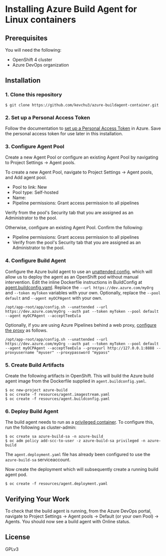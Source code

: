 # Installing Azure Build Agent for Linux containers

## Prerequisites

You will need the following:
- OpenShift 4 cluster
- Azure DevOps organization

## Installation

### 1. Clone this repository

```
$ git clone https://github.com/kevchu3/azure-buildagent-container.git
```

### 2. Set up a Personal Access Token

Follow the documentation to [set up a Personal Access Token] in Azure.  Save the personal access token for use later in this installation.

### 3. Configure Agent Pool

Create a new Agent Pool or configure an existing Agent Pool by navigating to Project Settings -> Agent pools.

To create a new Agent Pool, navigate to Project Settings -> Agent pools, and Add agent pool.

- Pool to link: New
- Pool type: Self-hosted
- Name: <your agent pool name>
- Pipeline permissions: Grant access permission to all pipelines

Verify from the pool's Security tab that you are assigned as an Administrator to the pool.

Otherwise, configure an existing Agent Pool.  Confirm the following:
- Pipeline permissions: Grant access permission to all pipelines
- Verify from the pool's Security tab that you are assigned as an Administrator to the pool.

### 4. Configure Build Agent

Configure the Azure build agent to use an [unattended config], which will allow us to deploy the agent as an OpenShift pod without manual intervention.
Edit the inline Dockerfile instructions in BuildConfig at [agent.buildconfig.yaml].  Replace the `--url https://dev.azure.com/myOrg` and `--token myToken` variables with your own.
Optionally, replace the `--pool default` and `--agent myOCPAgent` with your own.

```
/opt/app-root/app/config.sh --unattended --url https://dev.azure.com/myOrg --auth pat --token myToken --pool default --agent myOCPAgent --acceptTeeEula
```

Optionally, if you are using Azure Pipelines behind a web proxy, [configure the proxy] as follows.
```
/opt/app-root/app/config.sh --unattended --url https://dev.azure.com/myOrg --auth pat --token myToken --pool default --agent myOCPAgent --acceptTeeEula --proxyurl http://127.0.0.1:8888 --proxyusername "myuser" --proxypassword "mypass"
```

### 5. Create Build Artifacts

Create the following artifacts in OpenShift.  This will build the Azure build agent image from the Dockerfile supplied in `agent.buildconfig.yaml`.

```
$ oc new-project azure-build
$ oc create -f resources/agent.imagestream.yaml
$ oc create -f resources/agent.buildconfig.yaml
```

### 6. Deploy Build Agent

The build agent needs to run as a [privileged container].  To configure this, run the following as cluster-admin:

```
$ oc create sa azure-build-sa -n azure-build
$ oc adm policy add-scc-to-user -z azure-build-sa privileged -n azure-build
```

The `agent.deployment.yaml` file has already been configured to use the `azure-build-sa` serviceaccount.

Now create the deployment which will subsequently create a running build agent pod.

```
$ oc create -f resources/agent.deployment.yaml
```

## Verifying Your Work

To check that the build agent is running, from the Azure DevOps portal, navigate to Project Settings -> Agent pools -> Default (or your own Pool) -> Agents.
You should now see a build agent with Online status.

## License
GPLv3

[set up a Personal Access Token]: https://docs.microsoft.com/en-us/azure/devops/pipelines/agents/v2-linux?view=azure-devops#authenticate-with-a-personal-access-token-pat
[unattended config]: https://docs.microsoft.com/en-us/azure/devops/pipelines/agents/v2-linux?view=azure-devops#unattended-config
[agent.buildconfig.yaml]: resources/agent.buildconfig.yaml
[configure the proxy]: https://docs.microsoft.com/en-us/azure/devops/pipelines/agents/proxy?view=azure-devops&tabs=unix
[privileged container]: https://access.redhat.com/solutions/6375251
